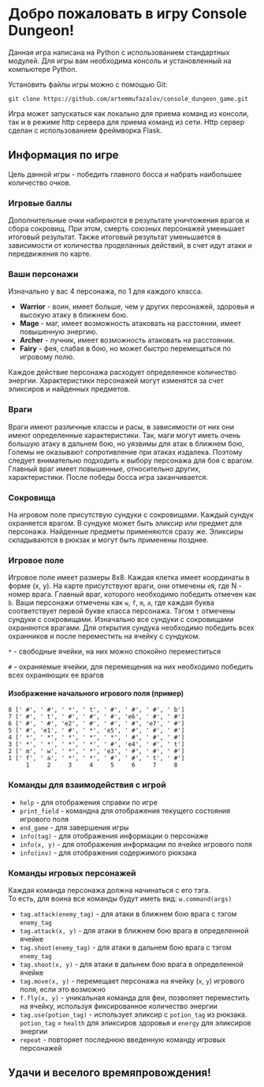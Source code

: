 # Добро пожаловать в игру Console Dungeon!

Данная игра написана на Python с использованием стандартных модулей.
Для игры вам необходима консоль и установленный на компьютере Python. 

Установить файлы игры можно с помощью Git:
```
git clone https://github.com/artemmufazalov/console_dungeon_game.git
```

Игра может запускаться как локально для приема команд из консоли, 
так и в режиме http сервера для приема команд из сети. 
Http сервер сделан с использованием фреймворка Flask.

## Информация по игре
Цель данной игры - победить главного босса и набрать наибольшее количество очков.

### Игровые баллы
Дополнительные очки набираются в результате уничтожения врагов и сбора сокровищ.
При этом, смерть союзных персонажей уменьшает итоговый результат.
Также итоговый результат уменьшается в зависимости от количества проделанных действий,
в счет идут атаки и передвижения по карте.

### Ваши персонажи
Изначально у вас 4 персонажа, по 1 для каждого класса.
* <b>Warrior</b> - воин, имеет больше, чем у других персонажей, здоровья и высокую атаку в ближнем бою.
* <b>Mage</b> - маг, имеет возможность атаковать на расстоянии, имеет повышенную энергию.
* <b>Archer</b> - лучник, имеет возможность атаковать на расстоянии.
* <b>Fairy</b> - фея, слабая в бою, но может быстро перемещаться по игровому полю.

Каждое действие персонажа расходует определенное количество энергии.
Характеристики персонажей могут изменятся за счет эликсиров и найденных предметов.

### Враги
Враги имеют различные классы и расы, в зависимости от них они имеют определенные характеристики.
Так, маги могут иметь очень большую атаку в дальнем бою, но уязвимы для атак в ближнем бою,
Големы не оказывают сопротивление при атаках издалека.
Поэтому следует внимательно подходить к выбору персонажа для боя с врагом.
Главный враг имеет повышенные, относительно других, характеристики.
После победы босса игра заканчивается.

### Сокровища
На игровом поле присутствую сундуки с сокровищами.
Каждый сундук охраняется врагом.
В сундуке может быть эликсир или предмет для персонажа.
Найденные предметы применяются сразу же.
Эликсиры складываются в рюкзак и могут быть применены позднее.

### Игровое поле
Игровое поле имеет размеры 8х8.
Каждая клетка имеет координаты в форме (x, y).
На карте присутствуют враги, они отмечены `eN`, где N - номер врага.
Главный враг, которого необходимо победить отмечен как `b`.
Ваши персонажи отмечены как `w`, `f`, `m`, `a`, где каждая буква соответствует первой букве класса персонажа.
Тэгом `t` отмечены сундуки с сокровищами. Изначально все сундуки с сокровищами охраняются врагами.
Для открытия сундука необходимо победить всех охранников и после переместить на ячейку с сундуком.

`*` - свободные ячейки, на них можно спокойно переместиться

`#` - охраняемые ячейки, для перемещения на них необходимо победить всех охраняющих ее врагов


#### Изображение начального игрового поля (пример)
```
8 [' #', ' #', ' *', ' t', ' #', ' #', ' #', ' b']
7 [' #', ' t', ' #', ' #', ' #', 'e6', ' #', ' #']
6 [' #', ' #', 'e2', ' #', ' #', ' #', 'e7', ' #']
5 [' #', 'e1', ' #', ' *', 'e5', ' #', ' #', ' #']
4 [' *', ' *', ' *', ' *', ' *', ' #', ' #', ' #']
3 [' *', ' *', ' *', ' *', ' #', 'e4', ' #', ' t']
2 [' m', ' w', ' *', ' *', 'e3', ' #', ' #', ' #']
1 [' f', ' a', ' *', ' *', ' #', ' #', ' t', ' #']
     1     2     3     4     5     6     7     8
```

### Команды для взаимодействия с игрой

- `help` - для отображения справки по игре
- `print_field` - командна для отображения текущего состояния игрового поля
- `end_game` - для завершения игры
- `info(tag)` - для отображения информации о персонаже
- `info(x, y)` - для отображения информации по ячейке игрового поля
- `info(inv)` - для отображения содержимого рюкзака

### Команды игровых персонажей
Каждая команда персонажа должна начинаться с его тэга.<br/>
То есть, для воина все команды будут иметь вид: `w.command(args)`

- `tag.attack(enemy_tag)` - для атаки в ближнем бою врага с тэгом `enemy_tag`
- `tag.attack(x, y)` - для атаки в ближнем бою врага в определенной ячейке
- `tag.shoot(enemy_tag)` - для атаки в дальнем бою врага с тэгом `enemy_tag`
- `tag.shoot(x, y)` - для атаки в дальнем бою врага в определенной ячейке
- `tag.move(x, y)` - перемещает персонажа на ячейку (`x`, `y`) игрового поля, если это возможно
- `f.fly(x, y)` - уникальная команда для феи, позволяет переместить на ячейку, 
используя фиксированное количество энергии
- `tag.use(potion_tag)` - использует эликсир с `potion_tag` из рюкзака. 
`potion_tag` = `health` для эликсиров здоровья и `energy` для эликсиров энергии
- `repeat` - повторяет последнюю введенную команду игровых персонажей



## Удачи и веселого времяпровождения!

